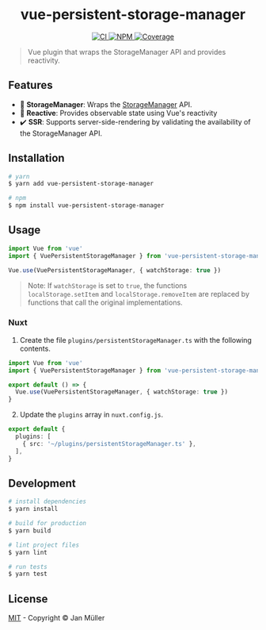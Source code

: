 <h1 align="center">vue-persistent-storage-manager</h1>

<p align="center">
  <a href="https://github.com/DerYeger/vue-persistent-storage-manager/actions/workflows/ci.yml">
    <img alt="CI" src="https://img.shields.io/github/workflow/status/DerYeger/vue-persistent-storage-manager/CI?label=CI&logo=github">
  </a>
  <a href="https://www.npmjs.com/package/vue-persistent-storage-manager">
    <img alt="NPM" src="https://img.shields.io/npm/v/vue-persistent-storage-manager">
  </a>
    <a href="https://codecov.io/gh/DerYeger/vue-persistent-storage-manager">
      <img alt="Coverage" src="https://codecov.io/gh/DerYeger/vue-persistent-storage-manager/branch/master/graph/badge.svg?token=p35W6u2noe"/>
    </a>
</p>

> Vue plugin that wraps the StorageManager API and provides reactivity.

## Features

- 💽 **StorageManager**: Wraps the [StorageManager](https://developer.mozilla.org/en-US/docs/Web/API/StorageManager) API.
- 🔁 **Reactive**: Provides observable state using Vue's reactivity
- ✔️ **SSR**: Supports server-side-rendering by validating the availability of the StorageManager API.

## Installation

```bash
# yarn
$ yarn add vue-persistent-storage-manager

# npm
$ npm install vue-persistent-storage-manager
```

## Usage

```typescript
import Vue from 'vue'
import { VuePersistentStorageManager } from 'vue-persistent-storage-manager'

Vue.use(VuePersistentStorageManager, { watchStorage: true })
```

> Note: If `watchStorage` is set to `true`, the functions `localStorage.setItem` and `localStorage.removeItem` are replaced by functions that call the original implementations.

### Nuxt

1. Create the file `plugins/persistentStorageManager.ts` with the following contents.

```typescript
import Vue from 'vue'
import { VuePersistentStorageManager } from 'vue-persistent-storage-manager'

export default () => {
  Vue.use(VuePersistentStorageManager, { watchStorage: true })
}
```

2. Update the `plugins` array in `nuxt.config.js`.

```typescript
export default {
  plugins: [
    { src: '~/plugins/persistentStorageManager.ts' },
  ],
}
```

## Development

```bash
# install dependencies
$ yarn install

# build for production
$ yarn build

# lint project files
$ yarn lint

# run tests
$ yarn test
```

## License

[MIT](./LICENSE) - Copyright &copy; Jan Müller

